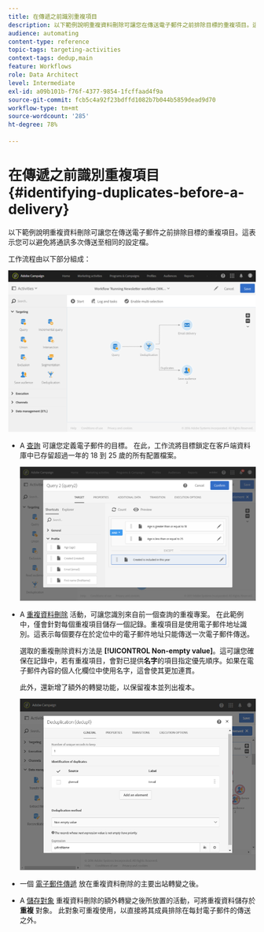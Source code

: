 ```yaml
---
title: 在傳遞之前識別重複項目
description: 以下範例說明重複資料刪除可讓您在傳送電子郵件之前排除目標的重複項目。這表示您可以避免將通訊多次傳送至相同的設定檔。
audience: automating
content-type: reference
topic-tags: targeting-activities
context-tags: dedup,main
feature: Workflows
role: Data Architect
level: Intermediate
exl-id: a09b101b-f76f-4377-9854-1fcffaad4f9a
source-git-commit: fcb5c4a92f23bdffd1082b7b044b5859dead9d70
workflow-type: tm+mt
source-wordcount: '285'
ht-degree: 78%

---
```


# 在傳遞之前識別重複項目 {#identifying-duplicates-before-a-delivery}

以下範例說明重複資料刪除可讓您在傳送電子郵件之前排除目標的重複項目。這表示您可以避免將通訊多次傳送至相同的設定檔。

工作流程由以下部分組成：

![](assets/deduplication_example_workflow.png)

* A [查詢](../../automating/using/query.md) 可讓您定義電子郵件的目標。 在此，工作流將目標鎖定在客戶端資料庫中已存留超過一年的 18 到 25 歲的所有配置檔案。

  ![](assets/deduplication_example_query.png)

* A [重複資料刪除](../../automating/using/deduplication.md) 活動，可讓您識別來自前一個查詢的重複專案。 在此範例中，僅會針對每個重複項目儲存一個記錄。重複項目是使用電子郵件地址識別。這表示每個要存在於定位中的電子郵件地址只能傳送一次電子郵件傳送。

  選取的重複刪除資料方法是 **[!UICONTROL Non-empty value]**。這可讓您確保在記錄中，若有重複項目，會對已提供&#x200B;**名字**&#x200B;的項目指定優先順序。如果在電子郵件內容的個人化欄位中使用名字，這會使其更加連貫。

  此外，還新增了額外的轉變功能，以保留複本並列出複本。

  ![](assets/deduplication_example_dedup.png)

* 一個 [電子郵件傳遞](../../automating/using/email-delivery.md) 放在重複資料刪除的主要出站轉變之後。
* A [儲存對象](../../automating/using/save-audience.md) 重複資料刪除的額外轉變之後所放置的活動，可將重複資料儲存於 **重複** 對象。 此對象可重複使用，以直接將其成員排除在每封電子郵件的傳送之外。
